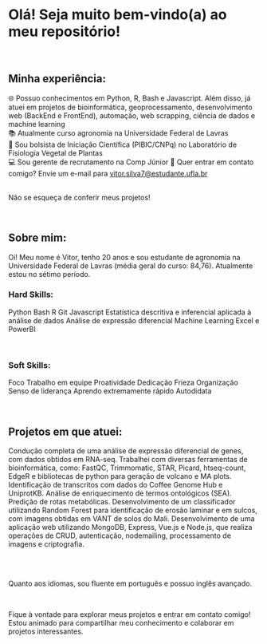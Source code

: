 # Olá! Seja muito bem-vindo(a) ao meu repositório!

<br>

## Minha experiência:

🌐 Possuo conhecimentos em Python, R, Bash e Javascript. Além disso, já atuei em projetos de bioinformática, geoprocessamento, desenvolvimento web (BackEnd e FrontEnd), automação, web scrapping, ciência de dados e machine learning<br>
📚 Atualmente curso agronomia na Universidade Federal de Lavras <br>
🎲 Sou bolsista de Iniciação Científica (PIBIC/CNPq) no Laboratório de Fisiologia Vegetal de Plantas <br>
💻 Sou gerente de recrutamento na Comp Júnior
📧 Quer entrar em contato comigo? Envie um e-mail para vitor.silva7@estudante.ufla.br <br>
<br>

Não se esqueça de conferir meus projetos!

<br>

## Sobre mim:

Oi! Meu nome é Vitor, tenho 20 anos e sou estudante de agronomia na Universidade Federal de Lavras (média geral do curso: 84,76). Atualmente estou no sétimo período.<br>

### Hard Skills:

Python 
Bash
R
Git
Javascript
Estatística descritiva e inferencial aplicada à análise de dados
Análise de expressão diferencial
Machine Learning 
Excel e PowerBI
<br>

<br>

### Soft Skills:

Foco
Trabalho em equipe
Proatividade
Dedicação
Frieza
Organização
Senso de liderança
Aprendo extremamente rápido
Autodidata
<br>

<br>

## Projetos em que atuei:

Condução completa de uma análise de expressão diferencial de genes, com dados obtidos em RNA-seq. Trabalhei com diversas ferramentas de bioinformática, como: FastQC, Trimmomatic, STAR, Picard, htseq-count, EdgeR e bibliotecas de python para geração de volcano e MA plots. 
Identificação de transcritos com dados do Coffee Genome Hub e UniprotKB.
Análise de enriquecimento de termos ontológicos (SEA).
Predição de rotas metabólicas.
Desenvolvimento de um classificador utilizando Random Forest para identificação de erosão laminar e em sulcos, com imagens obtidas em VANT de solos do Mali.
Desenvolvimento de uma aplicação web utilizando MongoDB, Express, Vue.js e Node.js, que realiza operações de CRUD, autenticação, nodemailing, processamento de imagens e criptografia.    

<br>

<br>

Quanto aos idiomas, sou fluente em português e possuo inglês avançado.

<br>

Fique à vontade para explorar meus projetos e entrar em contato comigo! Estou animado para compartilhar meu conhecimento e colaborar em projetos interessantes.
